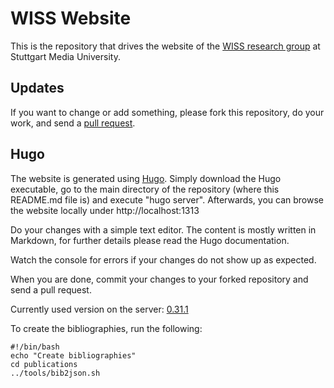 # WISS Website

This is the repository that drives the website of the [WISS research group](http://www.wisslab.org) at Stuttgart Media University.

## Updates

If you want to change or add something, please fork this repository, do your work, and send a [pull request](https://help.github.com/articles/using-pull-requests/).

## Hugo

The website is generated using [Hugo](https://gohugo.io/). Simply download the Hugo executable, go to the main directory of the repository (where this README.md file is) and execute "hugo server". Afterwards, you can browse the website locally under http://localhost:1313

Do your changes with a simple text editor. The content is mostly written in Markdown, for further details please read the Hugo documentation.

Watch the console for errors if your changes do not show up as expected.

When you are done, commit your changes to your forked repository and send a pull request.

Currently used version on the server: [0.31.1](https://github.com/gohugoio/hugo/releases/tag/v0.31.1)

To create the bibliographies, run the following:

```
#!/bin/bash
echo "Create bibliographies"
cd publications
../tools/bib2json.sh
```
